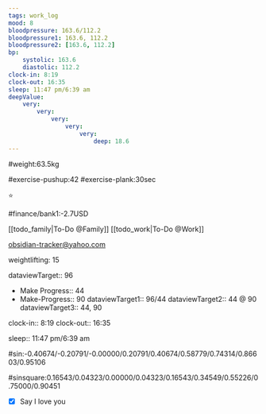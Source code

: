 ```yaml
---
tags: work_log
mood: 8
bloodpressure: 163.6/112.2
bloodpressure1: 163.6, 112.2
bloodpressure2: [163.6, 112.2]
bp:
    systolic: 163.6
    diastolic: 112.2
clock-in: 8:19
clock-out: 16:35
sleep: 11:47 pm/6:39 am
deepValue: 
    very: 
        very: 
            very: 
                very: 
                    very: 
                        deep: 18.6
---
```


#weight:63.5kg

#exercise-pushup:42
#exercise-plank:30sec


⭐


#finance/bank1:-2.7USD

[[todo_family|To-Do @Family]]
[[todo_work|To-Do @Work]]

obsidian-tracker@yahoo.com

weightlifting: 15

dataviewTarget:: 96
- Make Progress:: 44
- Make-Progress:: 90
dataviewTarget1:: 96/44
dataviewTarget2:: 44 @ 90
dataviewTarget3:: 44, 90

clock-in:: 8:19
clock-out:: 16:35

sleep:: 11:47 pm/6:39 am

#sin:-0.40674/-0.20791/-0.00000/0.20791/0.40674/0.58779/0.74314/0.86603/0.95106

#sinsquare:0.16543/0.04323/0.00000/0.04323/0.16543/0.34549/0.55226/0.75000/0.90451

- [x] Say I love you

